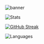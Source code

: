 ![banner](https://user-images.githubusercontent.com/69555173/170806906-8b665f3f-dce2-4725-8dc2-837c3b4c74fa.png)

![Stats](https://github-readme-stats.vercel.app/api?username=lukeg007&show_icons=true&count_private=true&hide_title=true&theme=jolly&hide_border=true#center)

[![GitHub Streak](https://github-readme-streak-stats.herokuapp.com?user=LukeG007&theme=jolly&hide_border=true&)](https://git.io/streak-stats)

![Languages](https://github-readme-stats.vercel.app/api/top-langs/?username=lukeg007&layout=compact&langs_count=10&theme=jolly&hide_border=true&hide_title=true)
